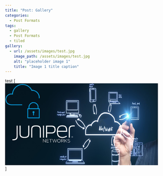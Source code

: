 ```yaml
---
title: "Post: Gallery"
categories:
  - Post Formats
tags:
  - gallery
  - Post Formats
  - tiled
gallery:
  - url: /assets/images/test.jpg
    image_path: /assets/images/test.jpg
    alt: "placeholder image 1"
    title: "Image 1 title caption"
---
```

test
[![foo](/assets/images/test.jpg)]